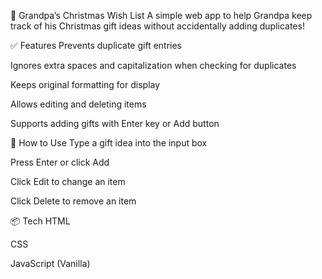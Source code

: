🎄 Grandpa’s Christmas Wish List
A simple web app to help Grandpa keep track of his Christmas gift ideas without accidentally adding duplicates!

✅ Features
Prevents duplicate gift entries

Ignores extra spaces and capitalization when checking for duplicates

Keeps original formatting for display

Allows editing and deleting items

Supports adding gifts with Enter key or Add button

🚀 How to Use
Type a gift idea into the input box

Press Enter or click Add

Click Edit to change an item

Click Delete to remove an item

📦 Tech
HTML

CSS

JavaScript (Vanilla)
